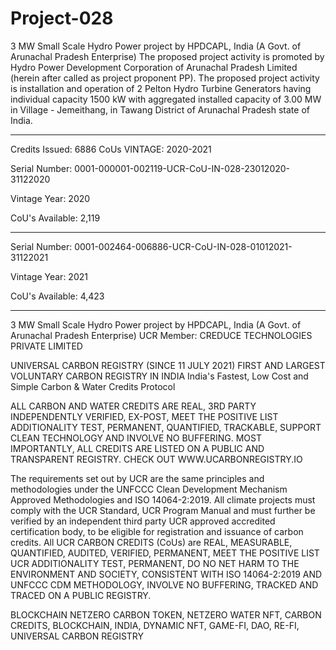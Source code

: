 # Project-028
3 MW Small Scale Hydro Power project by HPDCAPL, India (A Govt. of Arunachal Pradesh Enterprise)
The proposed project activity is promoted by Hydro Power Development Corporation of Arunachal Pradesh Limited (herein after called as project proponent PP). The proposed project activity is installation and operation of 2 Pelton Hydro Turbine Generators having individual capacity 1500 kW with aggregated installed capacity of 3.00 MW in Village - Jemeithang, in Tawang District of Arunachal Pradesh state of India.
________
Credits Issued: 6886 CoUs VINTAGE: 2020-2021

Serial Number: 0001-000001-002119-UCR-CoU-IN-028-23012020-31122020

Vintage Year: 2020

CoU's Available: 2,119
________________
Serial Number: 0001-002464-006886-UCR-CoU-IN-028-01012021-31122021

Vintage Year: 2021

CoU's Available: 4,423
______________________________________________
3 MW Small Scale Hydro Power project by HPDCAPL, India (A Govt. of Arunachal Pradesh Enterprise) UCR Member: CREDUCE TECHNOLOGIES PRIVATE LIMITED

UNIVERSAL CARBON REGISTRY (SINCE 11 JULY 2021) FIRST AND LARGEST VOLUNTARY CARBON REGISTRY IN INDIA India's Fastest, Low Cost and Simple Carbon & Water Credits Protocol

ALL CARBON AND WATER CREDITS ARE REAL, 3RD PARTY INDEPENDENTLY VERIFIED, EX-POST, MEET THE POSITIVE LIST ADDITIONALITY TEST, PERMANENT, QUANTIFIED, TRACKABLE, SUPPORT CLEAN TECHNOLOGY AND INVOLVE NO BUFFERING. MOST IMPORTANTLY, ALL CREDITS ARE LISTED ON A PUBLIC AND TRANSPARENT REGISTRY. CHECK OUT WWW.UCARBONREGISTRY.IO

The requirements set out by UCR are the same principles and methodologies under the UNFCCC Clean Development Mechanism Approved Methodologies and ISO 14064-2:2019. All climate projects must comply with the UCR Standard, UCR Program Manual and must further be verified by an independent third party UCR approved accredited certification body, to be eligible for registration and issuance of carbon credits. All UCR CARBON CREDITS (CoUs) are REAL, MEASURABLE, QUANTIFIED, AUDITED, VERIFIED, PERMANENT, MEET THE POSITIVE LIST UCR ADDITIONALITY TEST, PERMANENT, DO NO NET HARM TO THE ENVIRONMENT AND SOCIETY, CONSISTENT WITH ISO 14064-2:2019 AND UNFCCC CDM METHODOLOGY, INVOLVE NO BUFFERING, TRACKED AND TRACED ON A PUBLIC REGISTRY.

BLOCKCHAIN NETZERO CARBON TOKEN, NETZERO WATER NFT, CARBON CREDITS, BLOCKCHAIN, INDIA, DYNAMIC NFT, GAME-FI, DAO, RE-FI, UNIVERSAL CARBON REGISTRY
